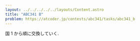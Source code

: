 ```yaml
---
layout: ../../../../../layouts/Content.astro
title: "ABC341 B"
problem: https://atcoder.jp/contests/abc341/tasks/abc341_b
---
```

国 $1$ から順に交換していく.
